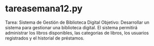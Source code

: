 # tareasemana12.py
Tarea: Sistema de Gestión de Biblioteca Digital Objetivo: Desarrollar un sistema para gestionar una biblioteca digital. El sistema permitirá administrar los libros disponibles, las categorías de libros, los usuarios registrados y el historial de préstamos.
